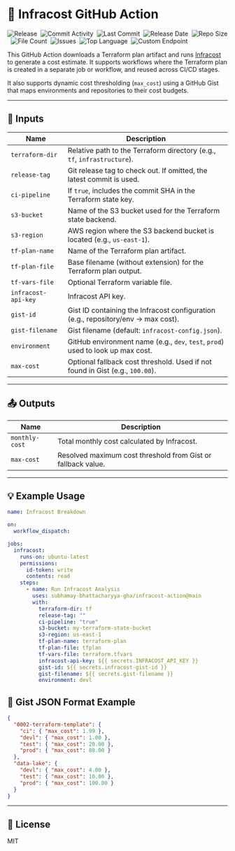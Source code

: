 # 🚀 Infracost GitHub Action

![Release](https://github.com/subhamay-bhattacharyya-gha/infracost-action/actions/workflows/release.yaml/badge.svg)&nbsp;
![Commit Activity](https://img.shields.io/github/commit-activity/t/subhamay-bhattacharyya-gha/infracost-action)&nbsp;
![Last Commit](https://img.shields.io/github/last-commit/subhamay-bhattacharyya-gha/infracost-action)&nbsp;
![Release Date](https://img.shields.io/github/release-date/subhamay-bhattacharyya-gha/infracost-action)&nbsp;
![Repo Size](https://img.shields.io/github/repo-size/subhamay-bhattacharyya-gha/infracost-action)&nbsp;
![File Count](https://img.shields.io/github/directory-file-count/subhamay-bhattacharyya-gha/infracost-action)&nbsp;
![Issues](https://img.shields.io/github/issues/subhamay-bhattacharyya-gha/infracost-action)&nbsp;
![Top Language](https://img.shields.io/github/languages/top/subhamay-bhattacharyya-gha/infracost-action)&nbsp;
![Custom Endpoint](https://img.shields.io/endpoint?url=https://gist.githubusercontent.com/bsubhamay/68d0048cc82fdd049535383c9b836ec7/raw/infracost-action.json?)

This GitHub Action downloads a Terraform plan artifact and runs [Infracost](https://www.infracost.io/) to generate a cost estimate. It supports workflows where the Terraform plan is created in a separate job or workflow, and reused across CI/CD stages.

It also supports dynamic cost thresholding (`max_cost`) using a GitHub Gist that maps environments and repositories to their cost budgets.

---

## 🧾 Inputs

| Name                | Description                                                                 |
|---------------------|-----------------------------------------------------------------------------|
| `terraform-dir`     | Relative path to the Terraform directory (e.g., `tf`, `infrastructure`).    |
| `release-tag`       | Git release tag to check out. If omitted, the latest commit is used.        |
| `ci-pipeline`       | If `true`, includes the commit SHA in the Terraform state key.              |
| `s3-bucket`         | Name of the S3 bucket used for the Terraform state backend.                 |
| `s3-region`         | AWS region where the S3 backend bucket is located (e.g., `us-east-1`).      |
| `tf-plan-name`      | Name of the Terraform plan artifact.                                        |
| `tf-plan-file`      | Base filename (without extension) for the Terraform plan output.            |
| `tf-vars-file`      | Optional Terraform variable file.                                           |
| `infracost-api-key` | Infracost API key.                                                          |
| `gist-id`           | Gist ID containing the Infracost configuration (e.g., repository/env → max cost). |
| `gist-filename`     | Gist filename (default: `infracost-config.json`).                           |
| `environment`       | GitHub environment name (e.g., `dev`, `test`, `prod`) used to look up max cost. |
| `max-cost`          | Optional fallback cost threshold. Used if not found in Gist (e.g., `100.00`).|

---

## 📤 Outputs

| Name            | Description                                                     |
|------------------|-----------------------------------------------------------------|
| `monthly-cost`   | Total monthly cost calculated by Infracost.                     |
| `max-cost`       | Resolved maximum cost threshold from Gist or fallback value.    |

---

## 💡 Example Usage

```yaml
name: Infracost Breakdown

on:
  workflow_dispatch:

jobs:
  infracost:
    runs-on: ubuntu-latest
    permissions:
      id-token: write
      contents: read
    steps:
      - name: Run Infracost Analysis
        uses: subhamay-bhattacharyya-gha/infracost-action@main
        with:
          terraform-dir: tf
          release-tag: ""
          ci-pipeline: "true"
          s3-bucket: my-terraform-state-bucket
          s3-region: us-east-1
          tf-plan-name: terraform-plan
          tf-plan-file: tfplan
          tf-vars-file: terraform.tfvars
          infracost-api-key: ${{ secrets.INFRACOST_API_KEY }}
          gist-id: ${{ secrets.infracost-gist-id }}
          gist-filename: ${{ secrets.gist-filename }}
          environment: devl
```

## 🧠 Gist JSON Format Example

```json
{
  "0002-terraform-template": {
    "ci": { "max_cost": 1.99 },
    "devl": { "max_cost": 1.00 },
    "test": { "max_cost": 20.00 },
    "prod": { "max_cost": 80.00 }
  },
  "data-lake": {
    "devl": { "max_cost": 4.00 },
    "test": { "max_cost": 10.00 },
    "prod": { "max_cost": 100.00 }
  }
}
```

---

## 🪪 License

MIT